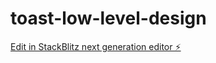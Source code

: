 # toast-low-level-design

[Edit in StackBlitz next generation editor ⚡️](https://stackblitz.com/~/github.com/oopsv2/toast-low-level-design)